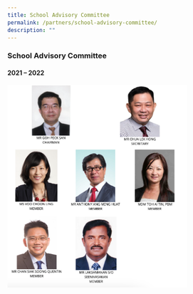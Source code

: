 ```yaml
---
title: School Advisory Committee
permalink: /partners/school-advisory-committee/
description: ""
---
```

### School Advisory Committee

#### 2021 – 2022


<img src="/images/sac1.png" style="width:80%">